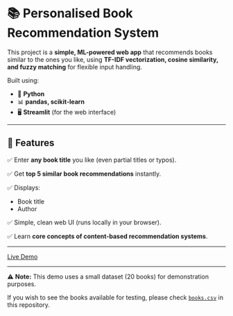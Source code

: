 # 📚 Personalised Book Recommendation System

This project is a **simple, ML-powered web app** that recommends books similar to the ones you like, using **TF-IDF vectorization, cosine similarity, and fuzzy matching** for flexible input handling.

Built using:
- 🐍 **Python**
- 📊 **pandas, scikit-learn**
- 🖥️ **Streamlit** (for the web interface)
 
---

## 🚀 Features

✅ Enter **any book title** you like (even partial titles or typos).  

✅ Get **top 5 similar book recommendations** instantly.

✅ Displays:
- Book title
- Author

✅ Simple, clean web UI (runs locally in your browser).

✅ Learn **core concepts of content-based recommendation systems**.

---

[Live Demo](https://book-recommendation-system-24.streamlit.app/)

---

⚠️ **Note:** This demo uses a small dataset (20 books) for demonstration purposes.

If you wish to see the books available for testing, please check [`books.csv`](./books.csv) in this repository.
